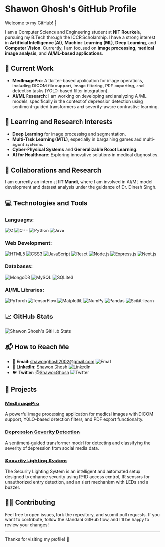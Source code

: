 # Shawon Ghosh's GitHub Profile

Welcome to my GitHub! 👋

I am a Computer Science and Engineering student at **NIT Rourkela**, pursuing my B.Tech through the ICCR Scholarship. I have a strong interest in **Artificial Intelligence (AI)**, **Machine Learning (ML)**, **Deep Learning**, and **Computer Vision**. Currently, I am focused on **image processing**, **medical image analysis**, and **AI/ML-based applications**.

## 🔭 Current Work

- **MedImagePro**: A tkinter-based application for image operations, including DICOM file support, image filtering, PDF exporting, and detection tasks (YOLO-based filter integration).
- **AI/ML Research**: I am working on developing and analyzing AI/ML models, specifically in the context of depression detection using sentiment-guided transformers and severity-aware contrastive learning.

## 🌱 Learning and Research Interests

- **Deep Learning** for image processing and segmentation.
- **Multi-Task Learning (MTL)**, especially in bargaining games and multi-agent systems.
- **Cyber-Physical Systems** and **Generalizable Robot Learning**.
- **AI for Healthcare**: Exploring innovative solutions in medical diagnostics.

## 👯 Collaborations and Research

I am currently an intern at **IIT Mandi**, where I am involved in AI/ML model development and dataset analysis under the guidance of Dr. Dinesh Singh.

## 💻 Technologies and Tools

### Languages:
![C](https://img.shields.io/badge/C-00599C?style=flat&logo=c&logoColor=white)
![C++](https://img.shields.io/badge/C%2B%2B-00599C?style=flat&logo=c%2B%2B&logoColor=white)
![Python](https://img.shields.io/badge/Python-3776AB?style=flat&logo=python&logoColor=white)
![Java](https://img.shields.io/badge/Java-007396?style=flat&logo=java&logoColor=white)

### Web Development:
![HTML5](https://img.shields.io/badge/HTML5-E34F26?style=flat&logo=html5&logoColor=white)
![CSS3](https://img.shields.io/badge/CSS3-1572B6?style=flat&logo=css3&logoColor=white)
![JavaScript](https://img.shields.io/badge/JavaScript-F7DF1E?style=flat&logo=javascript&logoColor=white)
![React](https://img.shields.io/badge/React-61DAFB?style=flat&logo=react&logoColor=black)
![Node.js](https://img.shields.io/badge/Node.js-339933?style=flat&logo=node.js&logoColor=white)
![Express.js](https://img.shields.io/badge/Express.js-000000?style=flat&logo=express&logoColor=white)
![Next.js](https://img.shields.io/badge/Next.js-000000?style=flat&logo=next.js&logoColor=white)

### Databases:
![MongoDB](https://img.shields.io/badge/MongoDB-47A248?style=flat&logo=mongodb&logoColor=white)
![MySQL](https://img.shields.io/badge/MySQL-4479A1?style=flat&logo=mysql&logoColor=white)
![SQLite3](https://img.shields.io/badge/SQLite-003B57?style=flat&logo=sqlite&logoColor=white)

### AI/ML Libraries:
![PyTorch](https://img.shields.io/badge/PyTorch-EE4C2C?style=flat&logo=pytorch&logoColor=white)
![TensorFlow](https://img.shields.io/badge/TensorFlow-FF6F00?style=flat&logo=tensorflow&logoColor=white)
![Matplotlib](https://img.shields.io/badge/Matplotlib-003B57?style=flat&logo=matplotlib&logoColor=white)
![NumPy](https://img.shields.io/badge/NumPy-013243?style=flat&logo=numpy&logoColor=white)
![Pandas](https://img.shields.io/badge/Pandas-150458?style=flat&logo=pandas&logoColor=white)
![Scikit-learn](https://img.shields.io/badge/scikit--learn-F7931E?style=flat&logo=scikit-learn&logoColor=white)

## 📈 GitHub Stats

![Shawon Ghosh's GitHub Stats](https://github-readme-stats.vercel.app/api?username=5upto&show_icons=true&theme=radical)

## 📬 How to Reach Me

- 📧 **Email**: [shawonghosh2002@gmail.com](mailto:shawonghosh2002@gmail.com) ![Email](https://img.shields.io/badge/Email-EA4335?style=flat&logo=gmail&logoColor=white)
- 🔗 **LinkedIn**: [Shawon Ghosh](https://www.linkedin.com/in/5upto/) ![LinkedIn](https://img.shields.io/badge/LinkedIn-0077B5?style=flat&logo=linkedin&logoColor=white)
- 🐦 **Twitter**: [@ShawonGhosh](https://twitter.com/5upto) ![Twitter](https://img.shields.io/badge/Twitter-1DA1F2?style=flat&logo=twitter&logoColor=white)
  
## 🚀 Projects

### [MedImagePro](https://github.com/5upto/MedImagePro)
A powerful image processing application for medical images with DICOM support, YOLO-based detection filters, and PDF export functionality.

### [Depression Severity Detection](https://github.com/5upto/depression-detection-on-social-media)
A sentiment-guided transformer model for detecting and classifying the severity of depression from social media data.

### [Security Lighting System](https://github.com/5upto/iot-based-security-lighting-system)
The Security Lighting System is an intelligent and automated setup designed to enhance security using RFID access control, IR sensors for unauthorized entry detection, and an alert mechanism with LEDs and a buzzer.

## 👨‍💻 Contributing

Feel free to open issues, fork the repository, and submit pull requests. If you want to contribute, follow the standard GitHub flow, and I'll be happy to review your changes!

---

Thanks for visiting my profile! 🙏
